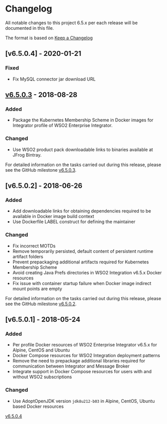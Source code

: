 # Changelog
All notable changes to this project 6.5.x per each release will be documented in this file.

The format is based on [Keep a Changelog](https://keepachangelog.com/en/1.0.0/)

## [v6.5.0.4] - 2020-01-21

### Fixed
- Fix MySQL connector jar download URL

## [v6.5.0.3] - 2018-08-28

### Added
- Package the Kubernetes Membership Scheme in Docker images for Integrator profile of WSO2 Enterprise Integrator.

### Changed
- Use WSO2 product pack downloadable links to binaries available at JFrog Bintray.

For detailed information on the tasks carried out during this release, please see the GitHub milestone
[v6.5.0.3](https://github.com/wso2/docker-ei/milestone/5).

## [v6.5.0.2] - 2018-06-26

### Added
- Add downloadable links for obtaining dependencies required to be available in Docker image build context
- Use Dockerfile LABEL construct for defining the maintainer

### Changed
- Fix incorrect MOTDs
- Remove temporarily persisted, default content of persistent runtime artifact folders
- Prevent prepackaging additional artifacts required for Kubernetes Membership Scheme
- Avoid creating Java Prefs directories in WSO2 Integration v6.5.x Docker resources
- Fix issue with container startup failure when Docker image indirect mount points are empty

For detailed information on the tasks carried out during this release, please see the GitHub milestone
[v6.5.0.2](https://github.com/wso2/docker-ei/milestone/4).

## [v6.5.0.1] - 2018-05-24

### Added
- Per profile Docker resources of WSO2 Enterprise Integrator v6.5.x for Alpine, CentOS and Ubuntu
- Docker Compose resources for WSO2 Integration deployment patterns
- Remove the need to prepackage additional libraries required for communication between Integrator and Message Broker
- Integrate support in Docker Compose resources for users with and without WSO2 subscriptions

### Changed
- Use AdoptOpenJDK version `jdk8u212-b03` in Alpine, CentOS, Ubuntu based Docker resources

[v6.5.0.3]: https://github.com/wso2/docker-ei/compare/v6.5.0.2...v6.5.0.3

[v6.5.0.4](https://github.com/wso2/docker-ei/milestone/8)
